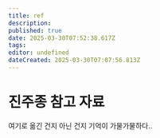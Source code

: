 ```yaml
---
title: ref
description: 
published: true
date: 2025-03-30T07:52:38.617Z
tags: 
editor: undefined
dateCreated: 2025-03-30T07:07:56.813Z
---
```


# 진주종 참고 자료 


여기로 옮긴 건지 아닌 건지 기억이 가물가물하다..









